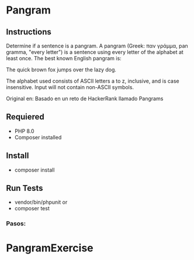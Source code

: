 # Pangram

## Instructions

Determine if a sentence is a pangram. A pangram (Greek: παν γράμμα, pan gramma, "every letter") is a sentence using every letter of the alphabet at least once. The best known English pangram is:

The quick brown fox jumps over the lazy dog.

The alphabet used consists of ASCII letters a to z, inclusive, and is case insensitive. Input will not contain non-ASCII symbols.

Original en: Basado en un reto de HackerRank llamado Pangrams

## Requiered

- PHP 8.0
- Composer installed

## Install

- composer install

## Run Tests

- vendor/bin/phpunit
or
- composer test

### Pasos:

# PangramExercise
